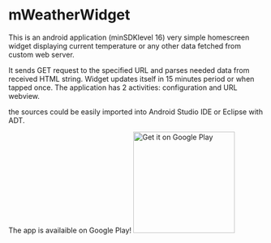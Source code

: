 mWeatherWidget
==============

This is an android application (minSDKlevel 16)
very simple homescreen widget displaying current temperature or any other data fetched 
from custom web server.

It sends GET request to the specified URL and parses needed data from received HTML string.
Widget updates itself in 15 minutes period or when tapped once.
The application has 2 activities: configuration and URL webview.

the sources could be easily imported into Android Studio IDE or Eclipse with ADT.

The app is availaible on Google Play!
<a href="https://play.google.com/store/apps/details?id=com.mabrosim.weatherwidget">
   <img alt="Get it on Google Play"
        src="https://play.google.com/intl/en_us/badges/images/apps/en-play-badge.png" width="200"/>
</a>

